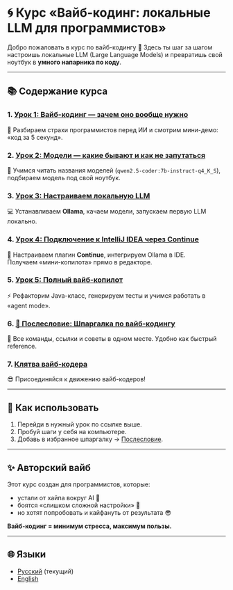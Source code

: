 # 🌀 Курс «Вайб-кодинг: локальные LLM для программистов»

Добро пожаловать в курс по вайб-кодингу 🚀 
Здесь ты шаг за шагом настроишь локальные LLM (Large Language Models) и превратишь свой ноутбук в **умного напарника по коду**.

---

## 📚 Содержание курса

### 1. [Урок 1: Вайб-кодинг — зачем оно вообще нужно](lessons/lesson-1.md)
🤔 Разбираем страхи программистов перед ИИ и смотрим мини-демо: «код за 5 секунд».

### 2. [Урок 2: Модели — какие бывают и как не запутаться](lessons/lesson-2.md)
🧩 Учимся читать названия моделей (`qwen2.5-coder:7b-instruct-q4_K_S`),  
подбираем модель под свой ноутбук.

### 3. [Урок 3: Настраиваем локальную LLM](lessons/lesson-3.md)
💻 Устанавливаем **Ollama**, качаем модели, запускаем первую LLM локально.

### 4. [Урок 4: Подключение к IntelliJ IDEA через Continue](lessons/lesson-4.md)
🔌 Настраиваем плагин **Continue**, интегрируем Ollama в IDE.  
Получаем «мини-копилота» прямо в редакторе.

### 5. [Урок 5: Полный вайб-копилот](lessons/lesson-5.md)
⚡ Рефакторим Java-класс, генерируем тесты и учимся работать в «agent mode».

### 6. [🌊 Послесловие: Шпаргалка по вайб-кодингу](lessons/tldr.md)
📖 Все команды, ссылки и советы в одном месте. Удобно как быстрый reference.

### 7. [Клятва вайб-кодера](lessons/pledge.md)
😎 Присоединяйся к движению вайб-кодеров!

---

## 🚀 Как использовать
1. Перейди в нужный урок по ссылке выше.
2. Пробуй шаги у себя на компьютере.
3. Добавь в избранное шпаргалку → [Послесловие](lessons/tldr.md).

---

## ✨ Авторский вайб
Этот курс создан для программистов, которые:
- устали от хайпа вокруг AI 🤯
- боятся «слишком сложной настройки» 🙈
- но хотят попробовать и кайфануть от результата 😎

**Вайб-кодинг = минимум стресса, максимум пользы.**

---

## 🌐 Языки
- [Русский](../ru/index.md) (текущий)
- [English](../en/index.md)
